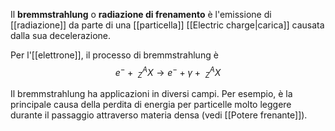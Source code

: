 Il **bremmstrahlung** o **radiazione di frenamento** è l'emissione di [[radiazione]] da parte di una [[particella]] [[Electric charge|carica]] causata dalla sua decelerazione.

Per l'[[elettrone]], il processo di bremmstrahlung è
$$e^{-}+\ _{Z}^{A}X \rightarrow e^{-}+\gamma+\ _{Z}^{A}X$$

Il bremmstrahlung ha applicazioni in diversi campi. Per esempio, è la principale causa della perdita di energia per particelle molto leggere durante il passaggio attraverso materia densa (vedi [[Potere frenante]]).